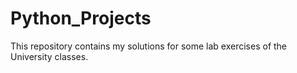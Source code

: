 # Python_Projects

This repository contains my solutions for some lab exercises of the University classes.
